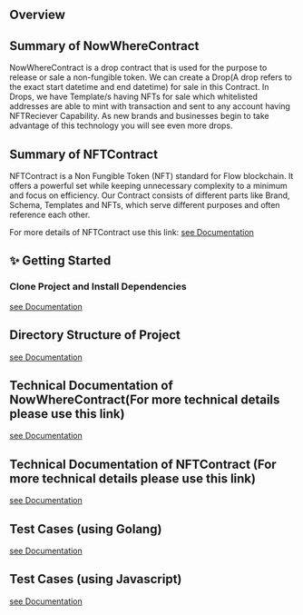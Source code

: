 ## Overview

## Summary of NowWhereContract

NowWhereContract is a drop contract that is used for the purpose to release or sale a non-fungible token. We can create a Drop(A drop refers to the exact start datetime and end datetime) for sale in this Contract. In Drops, we have Template/s having NFTs for sale which whitelisted addresses are able to mint with transaction and sent to any account having NFTReciever Capability. As new brands and businesses begin to take advantage of this technology you will see even more drops.

## Summary of NFTContract

NFTContract is a Non Fungible Token (NFT) standard for Flow blockchain.
It offers a powerful set while keeping unnecessary complexity to a minimum and focus on efficiency.
Our Contract consists of different parts like Brand, Schema, Templates and NFTs, which serve different purposes and often reference each other.

For more details of NFTContract use this link:
[see Documentation](https://github.com/Troon-Technologies-LLC/Troon-NFT-Contract)

## ✨ Getting Started

### Clone Project and Install Dependencies

[see Documentation](docs/Dependencies.md)

## Directory Structure of Project

[see Documentation](docs/Directory_Structure.md)

## Technical Documentation of NowWhereContract(For more technical details please use this link)

[see Documentation](docs/Technical_Document_Nowwhere.md)

## Technical Documentation of NFTContract (For more technical details please use this link)

[see Documentation](docs/Technical_Document.md)

## Test Cases (using Golang)

[see Documentation](test/go/README.md)

## Test Cases (using Javascript)

[see Documentation](test/js/README.md)

